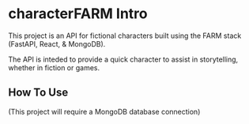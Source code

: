 # characterFARM Intro

This project is an API for fictional characters built using the FARM stack (FastAPI, React, & MongoDB).

The API is inteded to provide a quick character to assist in storytelling, whether in fiction or games.

## How To Use

(This project will require a MongoDB database connection)

